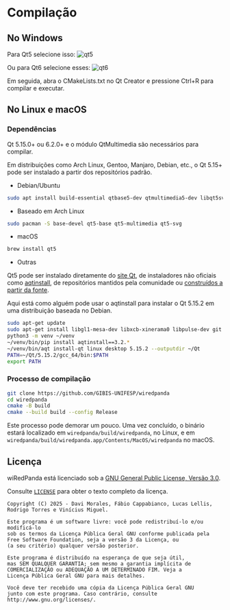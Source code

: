 # Compilação

## No Windows

Para Qt5 selecione isso:
![qt5](https://github.com/user-attachments/assets/e6bfca48-7b4b-444f-9ad3-76c157a9036a)

Ou para Qt6 selecione esses:
![qt6](https://github.com/user-attachments/assets/aedc8749-8b5c-4f4d-9c65-651b703dccea)

Em seguida, abra o CMakeLists.txt no Qt Creator e pressione Ctrl+R para compilar e executar.

## No Linux e macOS

### Dependências

Qt 5.15.0+ ou 6.2.0+ e o módulo QtMultimedia são necessários para compilar.

Em distribuições como Arch Linux, Gentoo, Manjaro, Debian, etc., o Qt 5.15+ pode ser instalado a partir dos repositórios padrão.

* Debian/Ubuntu

```bash
sudo apt install build-essential qtbase5-dev qtmultimedia5-dev libqt5svg5-dev
```

* Baseado em Arch Linux

```bash
sudo pacman -S base-devel qt5-base qt5-multimedia qt5-svg
```

* macOS

```bash
brew install qt5
```

* Outras

Qt5 pode ser instalado diretamente do [site Qt](https://www.qt.io/download), de
instaladores não oficiais como [aqtinstall](https://github.com/miurahr/aqtinstall),
de repositórios mantidos pela comunidade ou
[construídos a partir da fonte](https://wiki.qt.io/Building_Qt_5_from_Git).

Aqui está como alguém pode usar o aqtinstall para instalar o Qt 5.15.2 em uma
distribuição baseada no Debian.

```bash
sudo apt-get update
sudo apt-get install libgl1-mesa-dev libxcb-xinerama0 libpulse-dev git python3 python3-pip python3-venv -y
python3 -m venv ~/venv
~/venv/bin/pip install aqtinstall==3.2.*
~/venv/bin/aqt install-qt linux desktop 5.15.2 --outputdir ~/Qt
PATH=~/Qt/5.15.2/gcc_64/bin:$PATH
export PATH
```

### Processo de compilação

```bash
git clone https://github.com/GIBIS-UNIFESP/wiredpanda
cd wiredpanda
cmake -B build
cmake --build build --config Release
```

Este processo pode demorar um pouco. Uma vez concluído, o binário estará localizado em `wiredpanda/build/wiredpanda`, no Linux, e em `wiredpanda/build/wiredpanda.app/Contents/MacOS/wiredpanda` no macOS.

## Licença

wiRedPanda está licenciado sob a [GNU General Public License, Versão 3.0](http://www.gnu.org/licenses/).

Consulte [`LICENSE`](LICENSE) para obter o texto completo da licença.

```text
Copyright (C) 2025 - Davi Morales, Fábio Cappabianco, Lucas Lellis, Rodrigo Torres e Vinícius Miguel.

Este programa é um software livre: você pode redistribuí-lo e/ou modificá-lo
sob os termos da Licença Pública Geral GNU conforme publicada pela
Free Software Foundation, seja a versão 3 da Licença, ou
(a seu critério) qualquer versão posterior.

Este programa é distribuído na esperança de que seja útil,
mas SEM QUALQUER GARANTIA; sem mesmo a garantia implícita de
COMERCIALIZAÇÃO ou ADEQUAÇÃO A UM DETERMINADO FIM. Veja a
Licença Pública Geral GNU para mais detalhes.

Você deve ter recebido uma cópia da Licença Pública Geral GNU
junto com este programa. Caso contrário, consulte http://www.gnu.org/licenses/.
```
